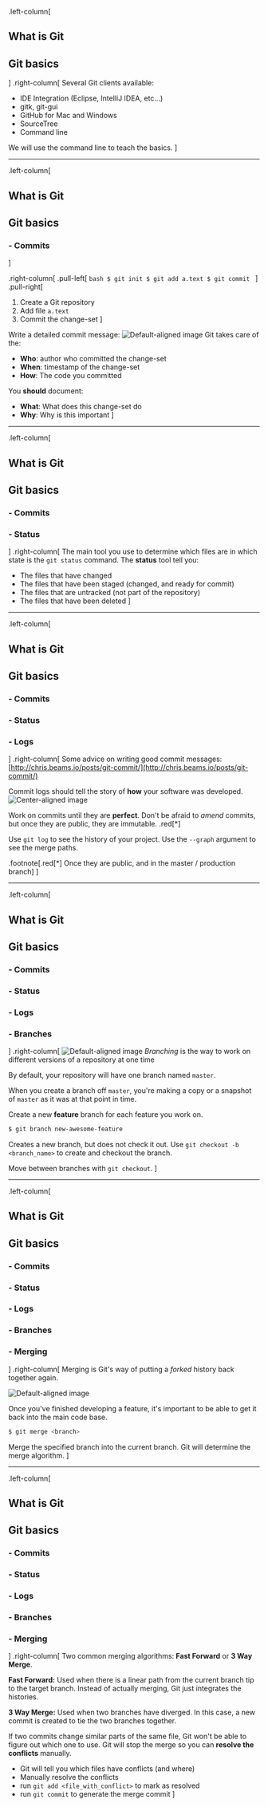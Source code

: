 
.left-column[
## What is Git
## Git basics
]
.right-column[
Several Git clients available:
* IDE Integration (Eclipse, IntelliJ IDEA, etc...)
* gitk, git-gui
* GitHub for Mac and Windows
* SourceTree
* Command line

We will use the command line to teach the basics.
]

---
.left-column[
## What is Git
## Git basics
### - Commits  
]

.right-column[
  .pull-left[
    ```bash
    $ git init
    $ git add a.text
    $ git commit
    ```
  ]
  .pull-right[
1. Create a Git repository
2. Add file `a.text`
3. Commit the change-set
  ]

Write a detailed commit message:
![Default-aligned image](images/commit-message.png)
Git takes care of the:
 - **Who**: author who committed the change-set
 - **When**: timestamp of the change-set
 - **How**: The code you committed

You **should** document:
 - **What**: What does this change-set do
 - **Why**: Why is this important
]

---

.left-column[
  ## What is Git
  ## Git basics
 ### - Commits  
 ### - Status
]
.right-column[
The main tool you use to determine which files are in which state is the
`git status` command.  The **status** tool tell you:
* The files that have changed
* The files that have been staged (changed, and ready for commit)
* The files that are untracked (not part of the repository)
* The files that have been deleted
]

---

.left-column[
  ## What is Git
  ## Git basics
 ### - Commits  
 ### - Status
 ### - Logs
]
.right-column[
 Some advice on writing good commit messages:  
 [http://chris.beams.io/posts/git-commit/](http://chris.beams.io/posts/git-commit/)

 Commit logs should tell the story of **how** your software was developed.
 ![Center-aligned image](images/git_commit.png)

 Work on commits until they are **perfect**. Don't be afraid to *amend* commits,
 but once they are public, they are immutable. .red[*]

 Use `git log` to see the history of your project. Use the `--graph` argument
 to see the merge paths.

 .footnote[.red[*] Once they are public, and in the master / production branch]
]

---
.left-column[
  ## What is Git
  ## Git basics
 ### - Commits  
 ### - Status
 ### - Logs
 ### - Branches
]
.right-column[
 ![Default-aligned image](images/branch.svg)
 *Branching* is the way to work on different versions of a repository at one time

 By default, your repository will have one branch named `master`.

 When you create a branch off `master`, you're making a copy or a snapshot of
 `master` as it was at that point in time.

 Create a new **feature** branch for each feature you work on.

  ```bash
  $ git branch new-awesome-feature
  ```

  Creates a new branch, but does not check it out. Use
  `git checkout -b <branch_name>` to create and checkout the branch.

  Move between branches with `git checkout`.
]

---
.left-column[
  ## What is Git
  ## Git basics
 ### - Commits  
 ### - Status
 ### - Logs
 ### - Branches
 ### - Merging
]
.right-column[
Merging is Git's way of putting a *forked* history back together again.

![Default-aligned image](images/3way-merge.png)

Once you've finished developing a feature, it's important to be able to get
it back into the main code base.

```bash
$ git merge <branch>
```

Merge the specified branch into the current branch. Git will determine
the merge algorithm.
]

---
.left-column[
  ## What is Git
  ## Git basics
 ### - Commits  
 ### - Status
 ### - Logs
 ### - Branches
 ### - Merging
]
.right-column[
 Two common merging algorithms: **Fast Forward** or **3 Way Merge**.

 **Fast Forward:** Used when there is a linear path from the current branch
 tip to the target branch. Instead of actually merging, Git just integrates
 the histories.

 **3 Way Merge:** Used when two branches have diverged. In this case, a new
 commit is created to tie the two branches together.

 If two commits change similar parts of the same file, Git won't be able to
 figure out which one to use. Git will stop the merge so you can **resolve
 the conflicts** manually.

 * Git will tell you which files have conflicts (and where)
 * Manually resolve the conflicts
 * run `git add <file_with_conflict>` to mark as resolved
 * run `git commit` to generate the merge commit
]
